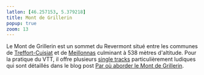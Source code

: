 ```yaml
---
latlon: [46.257153, 5.379218]
title: Mont de Grillerin
popup: true
zoom: 13
---
```


Le Mont de Grillerin est un sommet du Revermont situé entre les communes de
[Treffort-Cuisiat](/tags/treffort-cuisiat/) et de
[Meillonnas](/tags/meillonnas/) culminant à 538 mètres d'altitude. Pour la
pratique du VTT, il offre plusieurs [single tracks](/tags/single-track)
particulièrement ludiques qui sont détaillés dans le blog post [Par où aborder
le Mont de Grillerin](/posts/single-tracks-du-mont-grillerin/).
